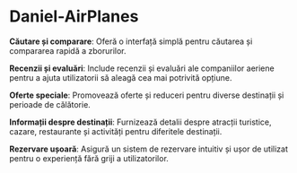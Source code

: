 # Daniel-AirPlanes
**Căutare și comparare**: Oferă o interfață simplă pentru căutarea și compararea rapidă a zborurilor.

**Recenzii și evaluări**: Include recenzii și evaluări ale companiilor aeriene pentru a ajuta utilizatorii să aleagă cea mai potrivită opțiune.

**Oferte speciale**: Promovează oferte și reduceri pentru diverse destinații și perioade de călătorie.

**Informații despre destinații**: Furnizează detalii despre atracții turistice, cazare, restaurante și activități pentru diferitele destinații.

**Rezervare ușoară**: Asigură un sistem de rezervare intuitiv și ușor de utilizat pentru o experiență fără griji a utilizatorilor.
